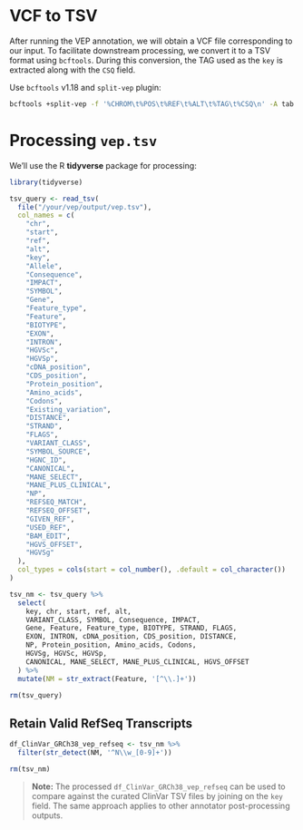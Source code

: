 # VCF to TSV

After running the VEP annotation, we will obtain a VCF file corresponding to our input. To facilitate downstream processing, we convert it to a TSV format using `bcftools`. During this conversion, the TAG used as the `key` is extracted along with the `CSQ` field.

Use `bcftools` v1.18 and `split-vep` plugin:
```bash
bcftools +split-vep -f '%CHROM\t%POS\t%REF\t%ALT\t%TAG\t%CSQ\n' -A tab -d  /your/vep/output/vep.vcf > /your/vep/output/vep.tsv
```

# Processing `vep.tsv`

We’ll use the R **tidyverse** package for processing:

```r
library(tidyverse)

tsv_query <- read_tsv(
  file("/your/vep/output/vep.tsv"), 
  col_names = c(
    "chr",
    "start",
    "ref",
    "alt",
    "key",
    "Allele",
    "Consequence",
    "IMPACT",
    "SYMBOL",
    "Gene",
    "Feature_type",
    "Feature",
    "BIOTYPE",
    "EXON",
    "INTRON",
    "HGVSc",
    "HGVSp",
    "cDNA_position",
    "CDS_position",
    "Protein_position",
    "Amino_acids",
    "Codons",
    "Existing_variation",
    "DISTANCE",
    "STRAND",
    "FLAGS",
    "VARIANT_CLASS",
    "SYMBOL_SOURCE",
    "HGNC_ID",
    "CANONICAL",
    "MANE_SELECT",
    "MANE_PLUS_CLINICAL",
    "NP",
    "REFSEQ_MATCH",
    "REFSEQ_OFFSET",
    "GIVEN_REF",
    "USED_REF",
    "BAM_EDIT",
    "HGVS_OFFSET",
    "HGVSg"
  ),
  col_types = cols(start = col_number(), .default = col_character())
)

tsv_nm <- tsv_query %>%
  select(
    key, chr, start, ref, alt,
    VARIANT_CLASS, SYMBOL, Consequence, IMPACT,
    Gene, Feature, Feature_type, BIOTYPE, STRAND, FLAGS,
    EXON, INTRON, cDNA_position, CDS_position, DISTANCE,
    NP, Protein_position, Amino_acids, Codons,
    HGVSg, HGVSc, HGVSp,
    CANONICAL, MANE_SELECT, MANE_PLUS_CLINICAL, HGVS_OFFSET
  ) %>%
  mutate(NM = str_extract(Feature, '[^\\.]+'))

rm(tsv_query)
```

## Retain Valid RefSeq Transcripts

```r
df_ClinVar_GRCh38_vep_refseq <- tsv_nm %>%
  filter(str_detect(NM, '^N\\w_[0-9]+'))

rm(tsv_nm)
```

> **Note:** The processed `df_ClinVar_GRCh38_vep_refseq` can be used to compare against the curated ClinVar TSV files by joining on the `key` field. The same approach applies to other annotator post-processing outputs.
